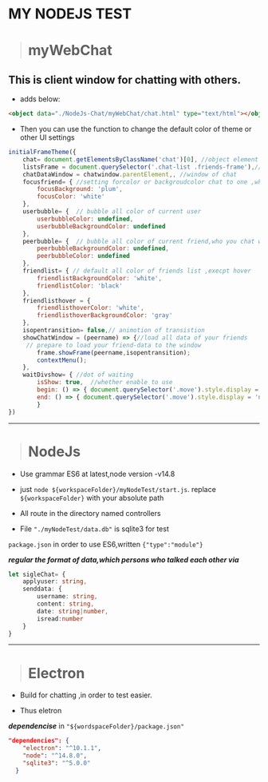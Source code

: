 ﻿# MY NODEJS TEST 
> # **myWebChat** 
## This is client window for chatting with others.
-  adds below:
 ```html
 <object data="./NodeJs-Chat/myWebChat/chat.html" type="text/html"></object>
 ```
- Then you can use the function to change the default color of theme or other UI settings
```js
initialFrameTheme({
    chat= document.getElementsByClassName('chat')[0], //object element
    listsFrame = document.querySelector('.chat-list .friends-frame'),// friends list element
    chatDataWindow = chatwindow.parentElement,, //window of chat 
    focusfriend= { //setting forcolor or backgroudcolor chat to one ,who is the friend in friends list
        focusBackground: 'plum',
        focusColor: 'white'
    },
    userbubble= {  // bubble all color of current user
        userbubbleColor: undefined,
        userbubbleBackgroundColor: undefined
    },
    peerbubble= {  // bubble all color of current friend,who you chat with
        peerbubbleBackgroundColor: undefined,
        peerbubbleColor: undefined
    },
    friendlist= { // default all color of friends list ,execpt hover
        friendlistBackgroundColor: 'white',
        friendlistColor: 'black'
    },
    friendlisthover = {
        friendlisthoverColor: 'white',
        friendlisthoverBackgroundColor: 'gray'
    },
    isopentransition= false,// animotion of transistion 
    showChatWindow = (peername) => {//load all data of your friends
     // prepare to load your friend-data to the window
        frame.showFrame(peername,isopentransition);
        contextMenu();
    },
    waitDivshow= { //dot of waiting
        isShow: true,  //whether enable to use
        begin: () => { document.querySelector('.move').style.display = 'block' },
        end: () => { document.querySelector('.move').style.display = 'none' }
        }
})
```
---

> # **NodeJs** 
-  Use grammar ES6 at latest,node version -v14.8

- just  `node ${workspaceFolder}/myNodeTest/start.js`. replace `${workspaceFolder}` with your absolute path

- All route in the directory named controllers

- File `"./myNodeTest/data.db"` is sqlite3 for test
 
 `package.json` in order to use ES6,written
`{"type":"module"}`

***regular the format of data,which persons who talked each other via***
```ts
let sigleChat= { 
    applyuser: string,
    senddata: { 
        username: string,
        content: string,
        date: string|number,
        isread:number 
    }
}
```
---
># **Electron**

- Build for chatting ,in order to test easier. 

- Thus eletron 
 
***dependencise*** in `"${wordspaceFolder}/package.json"`
```json
"dependencies": {
    "electron": "^10.1.1",
    "node": "^14.8.0",
    "sqlite3": "^5.0.0"
  }
```